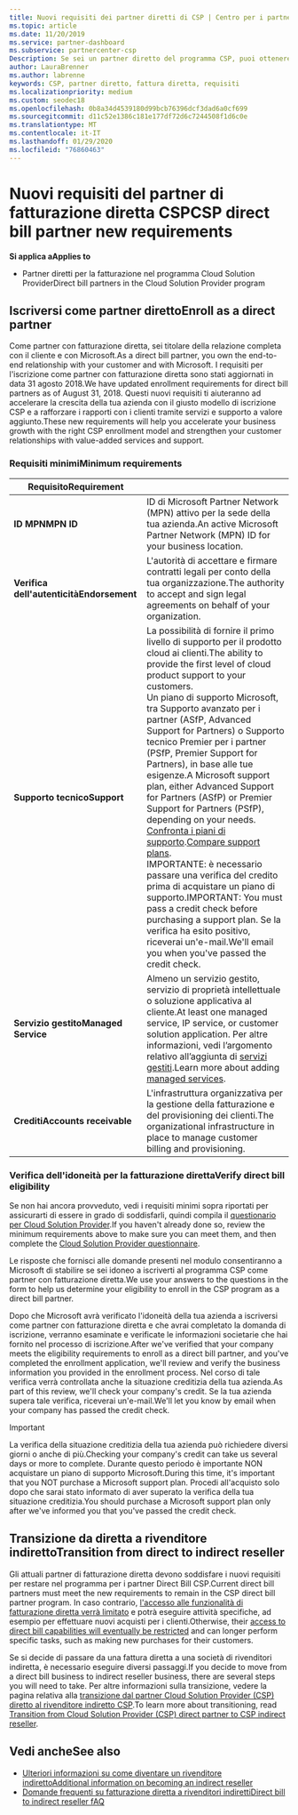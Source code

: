 ```yaml
---
title: Nuovi requisiti dei partner diretti di CSP | Centro per i partner
ms.topic: article
ms.date: 11/20/2019
ms.service: partner-dashboard
ms.subservice: partnercenter-csp
Description: Se sei un partner diretto del programma CSP, puoi ottenere informazioni sui requisiti di supporto e servizi aggiornati e su come soddisfarli.
author: LauraBrenner
ms.author: labrenne
keywords: CSP, partner diretto, fattura diretta, requisiti
ms.localizationpriority: medium
ms.custom: seodec18
ms.openlocfilehash: 0b8a34d4539180d99bcb76396dcf3dad6a0cf699
ms.sourcegitcommit: d11c52e1386c181e177df72d6c7244508f1d6c0e
ms.translationtype: MT
ms.contentlocale: it-IT
ms.lasthandoff: 01/29/2020
ms.locfileid: "76860463"
---
```

# <a name="csp-direct-bill-partner-new-requirements"></a><span data-ttu-id="31bcb-104">Nuovi requisiti del partner di fatturazione diretta CSP</span><span class="sxs-lookup"><span data-stu-id="31bcb-104">CSP direct bill partner new requirements</span></span>

<span data-ttu-id="31bcb-105">**Si applica a**</span><span class="sxs-lookup"><span data-stu-id="31bcb-105">**Applies to**</span></span>

- <span data-ttu-id="31bcb-106">Partner diretti per la fatturazione nel programma Cloud Solution Provider</span><span class="sxs-lookup"><span data-stu-id="31bcb-106">Direct bill partners in the Cloud Solution Provider program</span></span>

## <a name="enroll-as-a-direct-partner"></a><span data-ttu-id="31bcb-107">Iscriversi come partner diretto</span><span class="sxs-lookup"><span data-stu-id="31bcb-107">Enroll as a direct partner</span></span>

<span data-ttu-id="31bcb-108">Come partner con fatturazione diretta, sei titolare della relazione completa con il cliente e con Microsoft.</span><span class="sxs-lookup"><span data-stu-id="31bcb-108">As a direct bill partner, you own the end-to-end relationship with your customer and with Microsoft.</span></span> <span data-ttu-id="31bcb-109">I requisiti per l'iscrizione come partner con fatturazione diretta sono stati aggiornati in data 31 agosto 2018.</span><span class="sxs-lookup"><span data-stu-id="31bcb-109">We have updated enrollment requirements for direct bill partners as of August 31, 2018.</span></span> <span data-ttu-id="31bcb-110">Questi nuovi requisiti ti aiuteranno ad accelerare la crescita della tua azienda con il giusto modello di iscrizione CSP e a rafforzare i rapporti con i clienti tramite servizi e supporto a valore aggiunto.</span><span class="sxs-lookup"><span data-stu-id="31bcb-110">These new requirements will help you accelerate your business growth with the right CSP enrollment model and strengthen your customer relationships with value-added services and support.</span></span>

### <a name="minimum-requirements"></a><span data-ttu-id="31bcb-111">Requisiti minimi</span><span class="sxs-lookup"><span data-stu-id="31bcb-111">Minimum requirements</span></span>

|<span data-ttu-id="31bcb-112">**Requisito**</span><span class="sxs-lookup"><span data-stu-id="31bcb-112">**Requirement**</span></span>|                             |
|--------------------------------|--------------------------------------------------------------|
|<span data-ttu-id="31bcb-113">**ID MPN**</span><span class="sxs-lookup"><span data-stu-id="31bcb-113">**MPN ID**</span></span>   |<span data-ttu-id="31bcb-114">ID di Microsoft Partner Network (MPN) attivo per la sede della tua azienda.</span><span class="sxs-lookup"><span data-stu-id="31bcb-114">An active Microsoft Partner Network (MPN) ID for your business location.</span></span>    |
|<span data-ttu-id="31bcb-115">**Verifica dell'autenticità**</span><span class="sxs-lookup"><span data-stu-id="31bcb-115">**Endorsement**</span></span>   |<span data-ttu-id="31bcb-116">L'autorità di accettare e firmare contratti legali per conto della tua organizzazione.</span><span class="sxs-lookup"><span data-stu-id="31bcb-116">The authority to accept and sign legal agreements on behalf of your organization.</span></span>|
|<span data-ttu-id="31bcb-117">**Supporto tecnico**</span><span class="sxs-lookup"><span data-stu-id="31bcb-117">**Support**</span></span>   |<span data-ttu-id="31bcb-118">La possibilità di fornire il primo livello di supporto per il prodotto cloud ai clienti.</span><span class="sxs-lookup"><span data-stu-id="31bcb-118">The ability to provide the first level of cloud product support to your customers.</span></span> <br><span data-ttu-id="31bcb-119">Un piano di supporto Microsoft, tra Supporto avanzato per i partner (ASfP, Advanced Support for Partners) o Supporto tecnico Premier per i partner (PSfP, Premier Support for Partners), in base alle tue esigenze.</span><span class="sxs-lookup"><span data-stu-id="31bcb-119">A Microsoft support plan, either Advanced Support for Partners (ASfP) or Premier Support for Partners (PSfP), depending on your needs.</span></span> <span data-ttu-id="31bcb-120">[Confronta i piani di supporto](https://partner.microsoft.com/support/partnersupport).</span><span class="sxs-lookup"><span data-stu-id="31bcb-120">[Compare support plans](https://partner.microsoft.com/support/partnersupport).</span></span><br> <span data-ttu-id="31bcb-121">IMPORTANTE: è necessario passare una verifica del credito prima di acquistare un piano di supporto.</span><span class="sxs-lookup"><span data-stu-id="31bcb-121">IMPORTANT: You must pass a credit check before purchasing a support plan.</span></span> <span data-ttu-id="31bcb-122">Se la verifica ha esito positivo, riceverai un'e-mail.</span><span class="sxs-lookup"><span data-stu-id="31bcb-122">We'll email you when you've passed the credit check.</span></span> |
|<span data-ttu-id="31bcb-123">**Servizio gestito**</span><span class="sxs-lookup"><span data-stu-id="31bcb-123">**Managed Service**</span></span>   |<span data-ttu-id="31bcb-124">Almeno un servizio gestito, servizio di proprietà intellettuale o soluzione applicativa al cliente.</span><span class="sxs-lookup"><span data-stu-id="31bcb-124">At least one managed service, IP service, or customer solution application.</span></span> <span data-ttu-id="31bcb-125">Per altre informazioni, vedi l’argomento relativo all’aggiunta di [servizi gestiti](https://partner.microsoft.com/business-opportunities/managed-services-provider).</span><span class="sxs-lookup"><span data-stu-id="31bcb-125">Learn more about adding [managed services](https://partner.microsoft.com/business-opportunities/managed-services-provider).</span></span>|
|<span data-ttu-id="31bcb-126">**Crediti**</span><span class="sxs-lookup"><span data-stu-id="31bcb-126">**Accounts receivable**</span></span> |<span data-ttu-id="31bcb-127">L'infrastruttura organizzativa per la gestione della fatturazione e del provisioning dei clienti.</span><span class="sxs-lookup"><span data-stu-id="31bcb-127">The organizational infrastructure in place to manage customer billing and provisioning.</span></span>

### <a name="verify-direct-bill-eligibility"></a><span data-ttu-id="31bcb-128">Verifica dell'idoneità per la fatturazione diretta</span><span class="sxs-lookup"><span data-stu-id="31bcb-128">Verify direct bill eligibility</span></span>

<span data-ttu-id="31bcb-129">Se non hai ancora provveduto, vedi i requisiti minimi sopra riportati per assicurarti di essere in grado di soddisfarli, quindi compila il [questionario per Cloud Solution Provider](https://partner.microsoft.com/cloud-solution-provider/assessment).</span><span class="sxs-lookup"><span data-stu-id="31bcb-129">If you haven't already done so, review the minimum requirements above to make sure you can meet them, and then complete the [Cloud Solution Provider questionnaire](https://partner.microsoft.com/cloud-solution-provider/assessment).</span></span>

<span data-ttu-id="31bcb-130">Le risposte che fornisci alle domande presenti nel modulo consentiranno a Microsoft di stabilire se sei idoneo a iscriverti al programma CSP come partner con fatturazione diretta.</span><span class="sxs-lookup"><span data-stu-id="31bcb-130">We use your answers to the questions in the form to help us determine your eligibility to enroll in the CSP program as a direct bill partner.</span></span>

<span data-ttu-id="31bcb-131">Dopo che Microsoft avrà verificato l'idoneità della tua azienda a iscriversi come partner con fatturazione diretta e che avrai completato la domanda di iscrizione, verranno esaminate e verificate le informazioni societarie che hai fornito nel processo di iscrizione.</span><span class="sxs-lookup"><span data-stu-id="31bcb-131">After we've verified that your company meets the eligibility requirements to enroll as a direct bill partner, and you've completed the enrollment application, we'll review and verify the business information you provided in the enrollment process.</span></span> <span data-ttu-id="31bcb-132">Nel corso di tale verifica verrà controllata anche la situazione creditizia della tua azienda.</span><span class="sxs-lookup"><span data-stu-id="31bcb-132">As part of this review, we'll check your company's credit.</span></span> <span data-ttu-id="31bcb-133">Se la tua azienda supera tale verifica, riceverai un'e-mail.</span><span class="sxs-lookup"><span data-stu-id="31bcb-133">We'll let you know by email when your company has passed the credit check.</span></span>

>[!IMPORTANT]
><span data-ttu-id="31bcb-134">La verifica della situazione creditizia della tua azienda può richiedere diversi giorni o anche di più.</span><span class="sxs-lookup"><span data-stu-id="31bcb-134">Checking your company's credit can take us several days or more to complete.</span></span> <span data-ttu-id="31bcb-135">Durante questo periodo è importante NON acquistare un piano di supporto Microsoft.</span><span class="sxs-lookup"><span data-stu-id="31bcb-135">During this time, it's important that you NOT purchase a Microsoft support plan.</span></span> <span data-ttu-id="31bcb-136">Procedi all'acquisto solo dopo che sarai stato informato di aver superato la verifica della tua situazione creditizia.</span><span class="sxs-lookup"><span data-stu-id="31bcb-136">You should purchase a Microsoft support plan only after we've informed you that you've passed the credit check.</span></span>

## <a name="transition-from-direct-to-indirect-reseller"></a><span data-ttu-id="31bcb-137">Transizione da diretta a rivenditore indiretto</span><span class="sxs-lookup"><span data-stu-id="31bcb-137">Transition from direct to indirect reseller</span></span>

<span data-ttu-id="31bcb-138">Gli attuali partner di fatturazione diretta devono soddisfare i nuovi requisiti per restare nel programma per i partner Direct Bill CSP.</span><span class="sxs-lookup"><span data-stu-id="31bcb-138">Current direct bill partners must meet the new requirements to remain in the CSP direct bill partner program.</span></span> <span data-ttu-id="31bcb-139">In caso contrario, [l'accesso alle funzionalità di fatturazione diretta verrà limitato](restricted-direct-bill-capabilities.md) e potrà eseguire attività specifiche, ad esempio per effettuare nuovi acquisti per i clienti.</span><span class="sxs-lookup"><span data-stu-id="31bcb-139">Otherwise, their [access to direct bill capabilities will eventually be restricted](restricted-direct-bill-capabilities.md) and can longer perform specific tasks, such as making new purchases for their customers.</span></span> 

<span data-ttu-id="31bcb-140">Se si decide di passare da una fattura diretta a una società di rivenditori indiretta, è necessario eseguire diversi passaggi.</span><span class="sxs-lookup"><span data-stu-id="31bcb-140">If you decide to move from a direct bill business to indirect reseller business, there are several steps you will need to take.</span></span> <span data-ttu-id="31bcb-141">Per altre informazioni sulla transizione, vedere la pagina relativa alla [transizione dal partner Cloud Solution Provider (CSP) diretto al rivenditore indiretto CSP](transition-direct-to-indirect.md).</span><span class="sxs-lookup"><span data-stu-id="31bcb-141">To learn more about transitioning, read [Transition from Cloud Solution Provider (CSP) direct partner to CSP indirect reseller](transition-direct-to-indirect.md).</span></span> 

## <a name="see-also"></a><span data-ttu-id="31bcb-142">Vedi anche</span><span class="sxs-lookup"><span data-stu-id="31bcb-142">See also</span></span>

- [<span data-ttu-id="31bcb-143">Ulteriori informazioni su come diventare un rivenditore indiretto</span><span class="sxs-lookup"><span data-stu-id="31bcb-143">Additional information on becoming an indirect reseller</span></span>](https://assetsprod.microsoft.com/csp-directbill-to-indirect-transition.pdf)
- [<span data-ttu-id="31bcb-144">Domande frequenti su fatturazione diretta a rivenditori indiretti</span><span class="sxs-lookup"><span data-stu-id="31bcb-144">Direct bill to indirect reseller fAQ</span></span>](https://assetsprod.microsoft.com/mpn/direct-bill-partner-faq.pdf)
